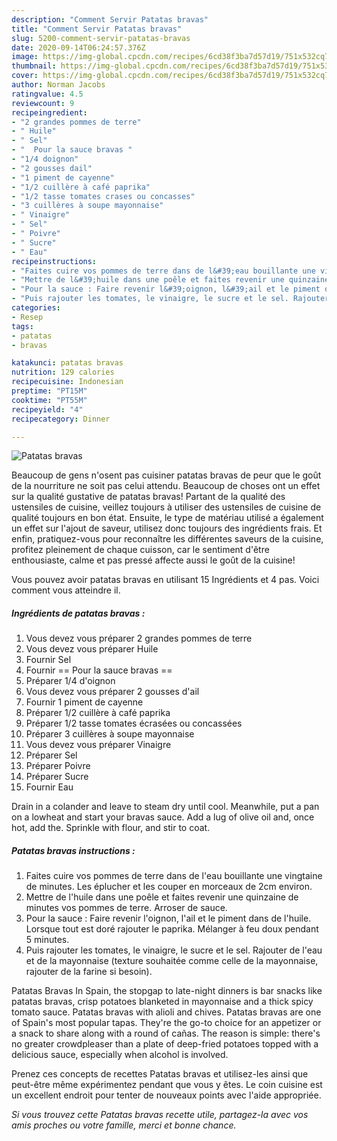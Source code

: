 ```yaml
---
description: "Comment Servir Patatas bravas"
title: "Comment Servir Patatas bravas"
slug: 5200-comment-servir-patatas-bravas
date: 2020-09-14T06:24:57.376Z
image: https://img-global.cpcdn.com/recipes/6cd38f3ba7d57d19/751x532cq70/patatas-bravas-photo-principale-de-la-recette.jpg
thumbnail: https://img-global.cpcdn.com/recipes/6cd38f3ba7d57d19/751x532cq70/patatas-bravas-photo-principale-de-la-recette.jpg
cover: https://img-global.cpcdn.com/recipes/6cd38f3ba7d57d19/751x532cq70/patatas-bravas-photo-principale-de-la-recette.jpg
author: Norman Jacobs
ratingvalue: 4.5
reviewcount: 9
recipeingredient:
- "2 grandes pommes de terre"
- " Huile"
- " Sel"
- "  Pour la sauce bravas "
- "1/4 doignon"
- "2 gousses dail"
- "1 piment de cayenne"
- "1/2 cuillère à café paprika"
- "1/2 tasse tomates crases ou concasses"
- "3 cuillères à soupe mayonnaise"
- " Vinaigre"
- " Sel"
- " Poivre"
- " Sucre"
- " Eau"
recipeinstructions:
- "Faites cuire vos pommes de terre dans de l&#39;eau bouillante une vingtaine de minutes. Les éplucher et les couper en morceaux de 2cm environ."
- "Mettre de l&#39;huile dans une poêle et faites revenir une quinzaine de minutes vos pommes de terre. Arroser de sauce."
- "Pour la sauce : Faire revenir l&#39;oignon, l&#39;ail et le piment dans de l&#39;huile. Lorsque tout est doré rajouter le paprika. Mélanger à feu doux pendant 5 minutes."
- "Puis rajouter les tomates, le vinaigre, le sucre et le sel. Rajouter de l&#39;eau et de la mayonnaise (texture souhaitée comme celle de la mayonnaise, rajouter de la farine si besoin)."
categories:
- Resep
tags:
- patatas
- bravas

katakunci: patatas bravas 
nutrition: 129 calories
recipecuisine: Indonesian
preptime: "PT15M"
cooktime: "PT55M"
recipeyield: "4"
recipecategory: Dinner

---
```



![Patatas bravas](https://img-global.cpcdn.com/recipes/6cd38f3ba7d57d19/751x532cq70/patatas-bravas-photo-principale-de-la-recette.jpg)

Beaucoup de gens n'osent pas cuisiner patatas bravas de peur que le goût de la nourriture ne soit pas celui attendu. Beaucoup de choses ont un effet sur la qualité gustative de patatas bravas! Partant de la qualité des ustensiles de cuisine, veillez toujours à utiliser des ustensiles de cuisine de qualité toujours en bon état. Ensuite, le type de matériau utilisé a également un effet sur l'ajout de saveur, utilisez donc toujours des ingrédients frais. Et enfin, pratiquez-vous pour reconnaître les différentes saveurs de la cuisine, profitez pleinement de chaque cuisson, car le sentiment d'être enthousiaste, calme et pas pressé affecte aussi le goût de la cuisine!

<!--inarticleads1-->

Vous pouvez avoir patatas bravas en utilisant 15 Ingrédients et 4 pas. Voici comment vous atteindre il.

##### Ingrédients de patatas bravas :

1. Vous devez vous préparer 2 grandes pommes de terre
1. Vous devez vous préparer  Huile
1. Fournir  Sel
1. Fournir  == Pour la sauce bravas ==
1. Préparer 1/4 d&#39;oignon
1. Vous devez vous préparer 2 gousses d&#39;ail
1. Fournir 1 piment de cayenne
1. Préparer 1/2 cuillère à café paprika
1. Préparer 1/2 tasse tomates écrasées ou concassées
1. Préparer 3 cuillères à soupe mayonnaise
1. Vous devez vous préparer  Vinaigre
1. Préparer  Sel
1. Préparer  Poivre
1. Préparer  Sucre
1. Fournir  Eau


Drain in a colander and leave to steam dry until cool. Meanwhile, put a pan on a lowheat and start your bravas sauce. Add a lug of olive oil and, once hot, add the. Sprinkle with flour, and stir to coat. 

<!--inarticleads2-->

##### Patatas bravas instructions :

1. Faites cuire vos pommes de terre dans de l&#39;eau bouillante une vingtaine de minutes. Les éplucher et les couper en morceaux de 2cm environ.
1. Mettre de l&#39;huile dans une poêle et faites revenir une quinzaine de minutes vos pommes de terre. Arroser de sauce.
1. Pour la sauce : Faire revenir l&#39;oignon, l&#39;ail et le piment dans de l&#39;huile. Lorsque tout est doré rajouter le paprika. Mélanger à feu doux pendant 5 minutes.
1. Puis rajouter les tomates, le vinaigre, le sucre et le sel. Rajouter de l&#39;eau et de la mayonnaise (texture souhaitée comme celle de la mayonnaise, rajouter de la farine si besoin).


Patatas Bravas In Spain, the stopgap to late-night dinners is bar snacks like patatas bravas, crisp potatoes blanketed in mayonnaise and a thick spicy tomato sauce. Patatas bravas with alioli and chives. Patatas bravas are one of Spain&#39;s most popular tapas. They&#39;re the go-to choice for an appetizer or a snack to share along with a round of cañas. The reason is simple: there&#39;s no greater crowdpleaser than a plate of deep-fried potatoes topped with a delicious sauce, especially when alcohol is involved. 

<!--inarticleads1-->

<p>
Prenez ces concepts de recettes Patatas bravas et utilisez-les ainsi que peut-être même expérimentez pendant que vous y êtes. Le coin cuisine est un excellent endroit pour tenter de nouveaux points avec l'aide appropriée.
</p>

<p>
<i>Si vous trouvez cette Patatas bravas recette utile, partagez-la avec vos amis proches ou votre famille, merci et bonne chance.</i>
</p>
